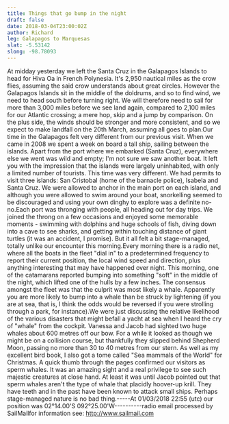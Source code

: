 ```yaml
---
title: Things that go bump in the night
draft: false
date: 2018-03-04T23:00:02Z
author: Richard 
leg: Galapagos to Marquesas 
slat: -5.53142 
slong: -98.78093 
---
```

At midday yesterday we left the Santa Cruz in the Galapagos Islands to head for Hiva Oa in French Polynesia. It's 2,950 nautical miles as the crow flies, assuming the said crow understands about great circles. However the Galapagos Islands sit in the middle of the doldrums, and so to find wind, we need to head south before turning right. We will therefore need to sail for more than 3,000 miles before we see land again, compared to 2,100 miles for our Atlantic crossing; a mere hop, skip and a jump by comparison. On the plus side, the winds should be stronger and more consistent, and so we expect to make landfall on the 20th March, assuming all goes to plan.Our time in the Galapagos felt very different from our previous visit. When we came in 2008 we spent a week on board a tall ship, sailing between the islands. Apart from the port where we embarked (Santa Cruz), everywhere else we went was wild and empty; I'm not sure we saw another boat. It left you with the impression that the islands were largely uninhabited, with only a limited number of tourists. This time was very different. We had permits to visit three islands: San Cristobal (home of the barnacle police), Isabela and Santa Cruz. We were allowed to anchor in the main port on each island, and although you were allowed to swim around your boat, snorkelling seemed to be discouraged and using your own dinghy to explore was a definite no-no.Each port was thronging with people, all heading out for day trips. We joined the throng on a few occasions and enjoyed some memorable moments - swimming with dolphins and huge schools of fish, diving down into a cave to see sharks, and getting within touching distance of giant turtles (it was an accident, I promise). But it all felt a bit stage-managed, totally unlike our encounter this morning.Every morning there is a radio net, where all the boats in the fleet "dial in" to a predetermined frequency to report their current position, the local wind speed and direction, plus anything interesting that may have happened over night. This morning, one of the catamarans reported bumping into something "soft" in the middle of the night, which lifted one of the hulls by a few inches. The consensus amongst the fleet was that the culprit was most likely a whale. Apparently you are more likely to bump into a whale than be struck by lightening (if you are at sea, that is, I think the odds would be reversed if you were strolling through a park, for instance).We were just discussing the relative likelihood of the various disasters that might befall a yacht at sea when I heard the cry of "whale" from the cockpit.  Vanessa and Jacob had sighted two huge whales about 600 metres off our bow. For a while it looked as though we might be on a collision course, but thankfully they slipped behind Shepherd Moon, passing no more than 30 to 40 metres from our stern. As well as my excellent bird book, I also got a tome called "Sea mammals of the World" for Christmas. A quick thumb through the pages confirmed our visitors as sperm whales. It was an amazing sight and a real privilege to see such majestic creatures at close hand. At least it was until Jacob pointed out that sperm whales aren't the type of whale that placidly hoover-up krill. They have teeth and in the past have been known to attack small ships. Perhaps stage-managed nature is no bad thing.-----At 01/03/2018 22:55 (utc) our position was 02°14.00'S 092°25.00'W----------radio email processed by SailMailfor information see:  http://www.sailmail.com
